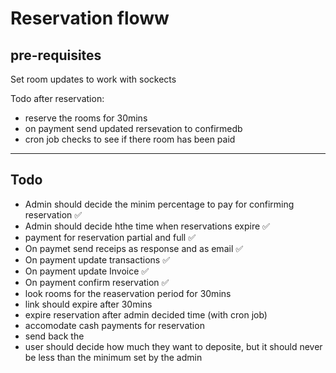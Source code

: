 # Reservation floww

## pre-requisites

Set room updates to work with sockects

Todo after reservation:

- reserve the rooms for 30mins
- on payment send updated rersevation to confirmedb
- cron job checks to see if there room has been paid

---

## Todo

- Admin should decide the minim percentage to pay for confirming reservation ✅
- Admin should decide hthe time when reservations expire ✅
- payment for reservation partial and full ✅
- On paymet send receips as response and as email ✅
- On payment update transactions ✅
- On payment update Invoice ✅
- On payment confirm reservation ✅
- look rooms for the reaservation period for 30mins
- link should expire after 30mins
- expire reservation after admin decided time (with cron job)
- accomodate cash payments for reservation
- send back the
- user should decide how much they want to deposite, but it should never be less than the minimum set by the admin
